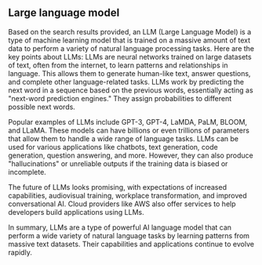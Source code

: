 ## Large language model
Based on the search results provided, an LLM (Large Language Model) is a type of machine learning model that is trained on a massive amount of text data to perform a variety of natural language processing tasks. Here are the key points about LLMs:
LLMs are neural networks trained on large datasets of text, often from the internet, to learn patterns and relationships in language. This allows them to generate human-like text, answer questions, and complete other language-related tasks. 
LLMs work by predicting the next word in a sequence based on the previous words, essentially acting as "next-word prediction engines." They assign probabilities to different possible next words. 

Popular examples of LLMs include GPT-3, GPT-4, LaMDA, PaLM, BLOOM, and LLaMA. These models can have billions or even trillions of parameters that allow them to handle a wide range of language tasks. 
LLMs can be used for various applications like chatbots, text generation, code generation, question answering, and more. However, they can also produce "hallucinations" or unreliable outputs if the training data is biased or incomplete. 

The future of LLMs looks promising, with expectations of increased capabilities, audiovisual training, workplace transformation, and improved conversational AI. Cloud providers like AWS also offer services to help developers build applications using LLMs. 

In summary, LLMs are a type of powerful AI language model that can perform a wide variety of natural language tasks by learning patterns from massive text datasets. Their capabilities and applications continue to evolve rapidly. 
 
